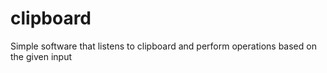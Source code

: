 # clipboard
 Simple software that listens to clipboard and perform operations based on the given input
